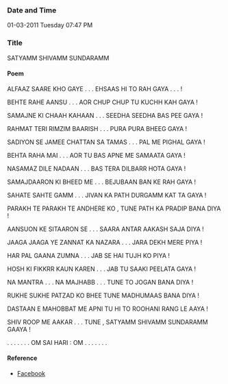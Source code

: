 ### Date and Time

01-03-2011 Tuesday 07:47 PM

### Title

SATYAMM SHIVAMM SUNDARAMM

#### Poem

ALFAAZ  SAARE KHO GAYE . . . EHSAAS HI TO RAH GAYA . . . !

BEHTE RAHE AANSU . . . AOR CHUP CHUP TU KUCHH KAH GAYA !

SAMAJNE KI CHAAH KAHAAN . . . SEEDHA SEEDHA BAS PEE GAYA !

RAHMAT TERI  RIMZIM BAARISH . . . PURA PURA BHEEG GAYA !

SADIYON SE JAMEE CHATTAN SA TAMAS . . . PAL ME PIGHAL GAYA !

BEHTA RAHA MAI . . . AOR TU BAS APNE ME SAMAATA GAYA !

NASAMAZ DILE NADAAN . . . BAS TERA DILBARR HOTA GAYA !

SAMAJDAARON KI BHEED ME . . . BEJUBAAN BAN KE RAH GAYA !

SAHATE SAHTE GAMM . . . JIVAN KA PATH  DURGAMM KAT TA GAYA !

PARAKH TE PARAKH TE ANDHERE KO , TUNE PATH KA PRADIP BANA DIYA !

AANSUON KE SITAARON SE . . . SAARA ANTAR AAKASH SAJA DIYA !

JAAGA JAAGA YE ZANNAT KA NAZARA . . . JARA DEKH MERE PIYA !

HAR PAL GAANA ZUMNA . . . JAB SE HAI TUJH KO PIYA !

HOSH KI FIKKRR KAUN KAREN . . . JAB TU SAAKI PEELATA GAYA !

NA MANTRA . . . NA MAJHABB . . . TUNE TO JOGAN BANA DIYA !

RUKHE SUKHE PATZAD KO BHEE TUNE MADHUMAAS BANA DIYA !

DASTAAN E MAHOBBAT ME APNI TU HI TO ROOHANI RANG LE AAYA !

SHIV ROOP ME AAKAR . . . TUNE , SATYAMM SHIVAMM SUNDARAMM GAAYA !

. . . . . . . OM SAI HARI : OM . . . . . . .

#### Reference

* [Facebook](https://www.facebook.com/notes/teertha-yoga/satyamm-shivamm-sundaramm/194579533895665/)
